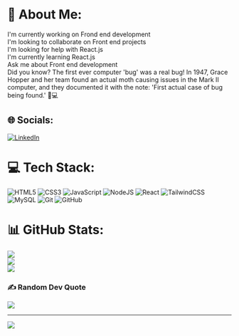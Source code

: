 # 💫 About Me:
I'm currently working on Frond end development<br>I'm looking to collaborate on Front end projects<br>I'm looking for help with React.js<br>I'm currently learning React.js<br>Ask me about Front end development<br>Did you know? The first ever computer 'bug' was a real bug! In 1947, Grace Hopper and her team found an actual moth causing issues in the Mark II computer, and they documented it with the note: 'First actual case of bug being found.' 🐛💻


## 🌐 Socials:
[![LinkedIn](https://img.shields.io/badge/LinkedIn-%230077B5.svg?logo=linkedin&logoColor=white)](https://linkedin.com/in/mohammed-karimullah-68281821b) 

# 💻 Tech Stack:
![HTML5](https://img.shields.io/badge/html5-%23E34F26.svg?style=for-the-badge&logo=html5&logoColor=white) ![CSS3](https://img.shields.io/badge/css3-%231572B6.svg?style=for-the-badge&logo=css3&logoColor=white) ![JavaScript](https://img.shields.io/badge/javascript-%23323330.svg?style=for-the-badge&logo=javascript&logoColor=%23F7DF1E) ![NodeJS](https://img.shields.io/badge/node.js-6DA55F?style=for-the-badge&logo=node.js&logoColor=white) ![React](https://img.shields.io/badge/react-%2320232a.svg?style=for-the-badge&logo=react&logoColor=%2361DAFB) ![TailwindCSS](https://img.shields.io/badge/tailwindcss-%2338B2AC.svg?style=for-the-badge&logo=tailwind-css&logoColor=white) ![MySQL](https://img.shields.io/badge/mysql-4479A1.svg?style=for-the-badge&logo=mysql&logoColor=white) ![Git](https://img.shields.io/badge/git-%23F05033.svg?style=for-the-badge&logo=git&logoColor=white) ![GitHub](https://img.shields.io/badge/github-%23121011.svg?style=for-the-badge&logo=github&logoColor=white)
# 📊 GitHub Stats:
![](https://github-readme-stats.vercel.app/api?username=Mohammed-Karimullah&theme=dark&hide_border=false&include_all_commits=false&count_private=false)<br/>
![](https://github-readme-streak-stats.herokuapp.com/?user=Mohammed-Karimullah&theme=dark&hide_border=false)<br/>
![](https://github-readme-stats.vercel.app/api/top-langs/?username=Mohammed-Karimullah&theme=dark&hide_border=false&include_all_commits=false&count_private=false&layout=compact)


### ✍️ Random Dev Quote
![](https://quotes-github-readme.vercel.app/api?type=horizontal&theme=radical)

---

[![](https://visitcount.itsvg.in/api?id=Mohammed-Karimullah&label=Profile%20Views&color=11&icon=2&pretty=true)](https://visitcount.itsvg.in)

<!-- Proudly created with GPRM ( https://gprm.itsvg.in ) -->
